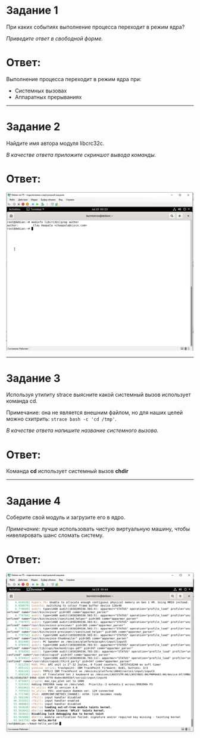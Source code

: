 # Задание 1
При каких событиях выполнение процесса переходит в режим ядра?  

*Приведите ответ в свободной форме.*

# Ответ:  
Выполнение процесса переходит в режим ядра при:  
* Системных вызовах  
* Аппаратных прерываниях  

---

# Задание 2
Найдите имя автора модуля libcrc32c.

*В качестве ответа приложите скриншот вывода команды.*

# Ответ:  
![Screenshot](https://github.com/pendolf1984/netology/blob/main/lesson2.8/1.PNG)  

---

# Задание 3
Используя утилиту strace выясните какой системный вызов использует команда cd.

Примечание: она не является внешним файлом, но для наших целей можно схитрить: ```strace bash -c 'cd /tmp'```.

*В качестве ответа напишите название системного вызова.*  

# Ответ:  
Команда **cd** использует системный вызов **chdir**  

---

# Задание 4
Соберите свой модуль и загрузите его в ядро.

*Примечание:* лучше использовать чистую виртуальную машину, чтобы нивелировать шанс сломать систему.  

# Ответ:  
![Screenshot](https://github.com/pendolf1984/netology/blob/main/lesson2.8/2.PNG)  
